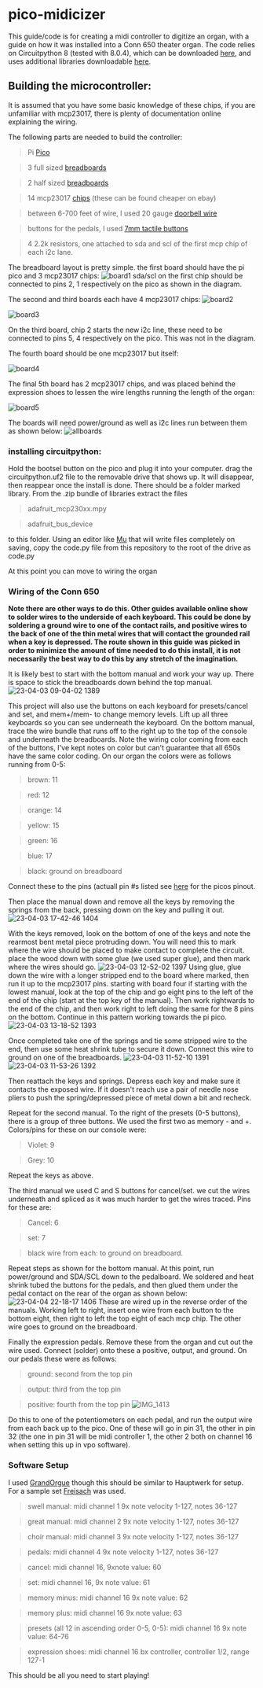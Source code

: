 # pico-midicizer
This guide/code is for creating a midi controller to digitize an organ, with a guide on how it was installed into a Conn 650 theater organ. The code relies
on Circuitpython 8 (tested with 8.0.4), which can be downloaded [here](https://circuitpython.org/board/raspberry_pi_pico/), and uses additional libraries
downloadable [here](https://circuitpython.org/libraries).

## Building the microcontroller:
It is assumed that you have some basic knowledge of these chips, if you are unfamiliar with mcp23017, there is plenty of documentation online explaining
the wiring.

The following parts are needed to build the controller:
> Pi [Pico](https://www.adafruit.com/product/5525)

> 3 full sized [breadboards](https://www.adafruit.com/product/239)

> 2 half sized [breadboards](https://www.adafruit.com/product/64)

> 14 mcp23017 [chips](https://www.adafruit.com/product/732) (these can be found cheaper on ebay)

> between 6-700 feet of wire, I used 20 gauge [doorbell wire](https://www.homedepot.com/p/Cerrowire-500-ft-20-2-Twisted-Copper-Bell-Wire-206-0102J1/202206413)

> buttons for the pedals, I used [7mm tactile buttons](https://www.amazon.com/Momentary-Tactile-Button-Switch-black/dp/B0796Q3PRB/ref=sr_1_3?crid=2EAVE0CUDA4KD&keywords=7mm+tactile+buttons&qid=1680872519&sprefix=7mm+tactile+buttons%2Caps%2C139&sr=8-3)

> 4 2.2k resistors, one attached to sda and scl of the first mcp chip of each i2c lane.

The breadboard layout is pretty simple. the first board should have the pi pico and 3 mcp23017 chips:
![board1](https://user-images.githubusercontent.com/18272432/230613525-190ecc4e-7fe2-4a7b-b822-f753d7ef565a.png)
sda/scl on the first chip should be connected to pins 2, 1 respectively on the pico as shown in the diagram.

The second and third boards each have 4 mcp23017 chips:
![board2](https://user-images.githubusercontent.com/18272432/230613637-fadcc066-0b5f-42d4-a550-cb0bcef9e13d.png)

![board3](https://user-images.githubusercontent.com/18272432/230613670-bf99930f-9f8a-4f1c-820b-421056ad2405.png)

On the third board, chip 2 starts the new i2c line, these need to be connected to pins 5, 4 respectively on the pico. This was not in the diagram. 

The fourth board should be one mcp23017 but itself:

![board4](https://user-images.githubusercontent.com/18272432/230613765-7d5fe86d-3275-4988-b678-c53c7d2df84c.png)

The final 5th board has 2 mcp23017 chips, and was placed behind the expression shoes to lessen the wire lengths running the length of the organ:

![board5](https://user-images.githubusercontent.com/18272432/230613886-0c882cb8-a3ca-4e55-a9a4-8e850bdf2384.png)

The boards will need power/ground as well as i2c lines run between them as shown below:
![allboards](https://user-images.githubusercontent.com/18272432/230613981-a6c50181-7e46-45b3-aa45-ea47b7d842c3.png)


### installing circuitpython:
Hold the bootsel button on the pico and plug it into your computer. drag the circuitpython.uf2 file to the removable drive that shows up. It will
disappear, then reappear once the install is done. There should be a folder marked library. From the .zip bundle of libraries extract the files
> adafruit_mcp230xx.mpy

> adafruit_bus_device

to this folder. Using an editor like [Mu](https://codewith.mu) that will write files completely on saving, copy the code.py file from this repository
to the root of the drive as code.py

At this point you can move to wiring the organ

### Wiring of the Conn 650
**Note there are other ways to do this. Other guides available online show to solder wires to the underside of each keyboard. This could be done by
soldering a ground wire to one of the contact rails, and positive wires to the back of one of the thin metal wires that will contact the grounded rail
when a key is depressed. The route shown in this guide was picked in order to minimize the amount of time needed to do this install, it is not necessarily
the best way to do this by any stretch of the imagination.**

It is likely best to start with the bottom manual and work your way up. There is space to stick the breadboards down behind the top manual.
![23-04-03 09-04-02 1389](https://user-images.githubusercontent.com/18272432/230615686-6dd6e459-9fff-43b1-90ab-0590b181dee3.jpg)

This project will also use the buttons on each keyboard for presets/cancel and set, and mem+/mem- to change memory levels.
Lift up all three keyboards so you can see underneath the keyboard. On the bottom manual, trace the wire bundle that runs off to the right up to the top
of the console and underneath the breadboards. Note the wiring color coming from each of the buttons, I've kept notes on color but can't guarantee that
all 650s have the same color coding. On our organ the colors were as follows running from 0-5:
> brown: 11

> red: 12

> orange: 14

> yellow: 15

> green: 16

> blue: 17

> black: ground on breadboard

Connect these to the pins (actuall pin #s listed see [here](https://land-boards.com/blwiki/images/thumb/5/56/Raspberry-Pi-Pico-Pinout.jpg/1095px-Raspberry-Pi-Pico-Pinout.jpg) for the picos pinout.

Then place the manual down and remove all the keys by removing the springs from the back, pressing down on the key and pulling it out.
![23-04-03 17-42-46 1404](https://user-images.githubusercontent.com/18272432/230616703-a969ebe7-0441-43f2-8bf0-d8c726575d84.jpg)

With the keys removed, look on the bottom of one of the keys and note the rearmost bent metal piece protruding down. You will need this to mark where the
wire should be placed to make contact to complete the circuit. place the wood down with some glue (we used super glue), and then mark where the wires 
should go.
![23-04-03 12-52-02 1397](https://user-images.githubusercontent.com/18272432/230617040-b1ade34b-af58-471c-bc56-97debba4ecc0.jpg)
Using glue, glue down the wire with a longer stripped end to the board where marked, then run it up to the mcp23017 pins. starting with board four if 
starting with the lowest manual, look at the top of the chip and go eight pins to the left of the end of the chip (start at the top key of the manual). Then work rightwards to the end of the chip, and then work right to left doing the same for the 8 pins on the bottom. Continue in this pattern working towards the pi pico.
![23-04-03 13-18-52 1393](https://user-images.githubusercontent.com/18272432/230617370-325678fb-7811-4272-9427-0b3c63895a67.jpg)

Once completed take one of the springs and tie some stripped wire to the end, then use some heat shrink tube to secure it down. Connect this wire to ground
on one of the breadboards.
![23-04-03 11-52-10 1391](https://user-images.githubusercontent.com/18272432/230617499-62bd83ef-1114-4fb6-b424-3bb9acb18edb.jpg)
![23-04-03 11-53-26 1392](https://user-images.githubusercontent.com/18272432/230617507-9c52dce8-280e-4a48-9eeb-201360af74cb.jpg)

Then reattach the keys and springs. Depress each key and make sure it contacts the exposed wire. If it doesn't reach use a pair of needle nose pliers to 
push the spring/depressed piece of metal down a bit and recheck.

Repeat for the second manual. To the right of the presets (0-5 buttons), there is a group of three buttons. We used the first two as memory - and +.
Colors/pins for these on our console were:
> Violet: 9

> Grey: 10

Repeat the keys as above.

The third manual we used C and S buttons for cancel/set. we cut the wires underneath and spliced as it was much harder to get the wires traced. Pins for
these are:
> Cancel: 6

> set: 7

> black wire from each: to ground on breadboard.

Repeat steps as shown for the bottom manual. At this point, run power/ground and SDA/SCL down to the pedalboard. We soldered and heat shrink tubed the
buttons for the pedals, and then glued them under the pedal contact on the rear of the organ as shown below:
![23-04-04 22-18-17 1406](https://user-images.githubusercontent.com/18272432/230618269-2c07fa46-bcca-4722-ad59-c7ca86e4e2ba.jpg)
These are wired up in the reverse order of the manuals. Working left to right, insert one wire from each button to the bottom eight, then right to left
the top eight of each mcp chip. The other wire goes to ground on the breadboard.

Finally the expression pedals. Remove these from the organ and cut out the wire used. Connect (solder) onto these a positive, output, and ground. 
On our pedals these were as follows:
> ground: second from the top pin

> output: third from the top pin

> positive: fourth from the top pin
![IMG_1413](https://user-images.githubusercontent.com/18272432/230619008-1de65011-f7b0-41ce-b4ac-78bccb005906.jpg)

Do this to one of the potentiometers on each pedal, and run the output wire from each back up to the pico. One of these will go in pin 31, the other in pin
32 (the one in pin 31 will be midi controller 1, the other 2 both on channel 16 when setting this up in vpo software).

### Software Setup
I used [GrandOrgue](https://github.com/GrandOrgue/grandorgue) though this should be similar to Hauptwerk for setup. For a sample set [Freisach](https://piotrgrabowski.pl/friesach/) was used.

> swell manual: midi channel 1 9x note velocity 1-127, notes 36-127

> great manual: midi channel 2 9x note velocity 1-127, notes 36-127

> choir manual: midi channel 3 9x note velocity 1-127, notes 36-127

> pedals: midi channel 4 9x note velocity 1-127, notes 36-127

> cancel: midi channel 16, 9xnote value: 60

> set: midi channel 16, 9x note value: 61

> memory minus: midi channel 16 9x note value: 62

> memory plus: midi channel 16 9x note value: 63

> presets (all 12 in ascending order 0-5, 0-5): midi channel 16 9x note value: 64-76

> expression shoes: midi channel 16 bx controller, controller 1/2, range 127-1

This should be all you need to start playing!
